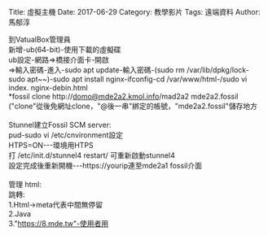 Title: 虛擬主機
Date: 2017-06-29
Category: 教學影片
Tags: 遠端資料
Author: 馬郁淳



到VatualBox管理員
<br/>
新增-ub(64-bit)-使用下載的虛擬碟
<br/>
ub設定-網路=>橋接介面卡-開啟
<br/>
=>輸入密碼-進入-sudo apt update-輸入密碼-(sudo rm /var/lib/dpkg/lock-sudo apt~~)-sudo apt install nginx-ifconfig-cd /var/www/html-/sudo vi index. nginx-debin.html
<br/>
*fossil clone http://domo@mde2a2.kmol.info/mad2a2 mde2a2.fossil
<br/>
("clone"從後免網址clone，"@後一串"綁定的帳號，"mde2a2.fossil"儲存地方
<br/>
<br/>
Stunnel建立Fossil SCM server:
<br/>
pud-sudo vi /etc/cnvironment設定
<br/>
HTPS=ON---環境用HTPS
<br/>
打   /etc/init.d/stunnel4 restart/   可重新啟動stunnel4
<br/>
設定完成後重新開機---https://yourip連至mde2a1 fossil介面
<br/>
<br/>
管理 html:
<br/>
跳轉:
<br/>
1.Html->meta代表中間無停留
<br/>
2.Java
<br/>
3."https://8.mde.tw"-使用者用